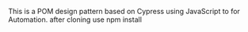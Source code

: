 
This is a POM design pattern based on Cypress using JavaScript to for Automation.
after cloning use npm install
